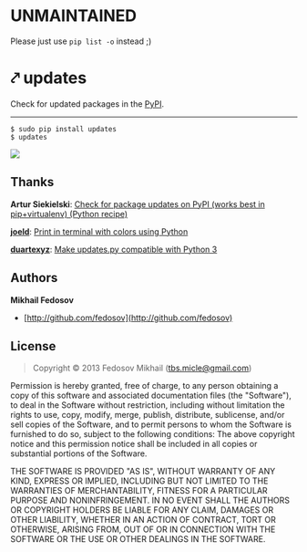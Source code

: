 UNMAINTAINED
=======

Please just use `pip list -o` instead ;)

⤤ updates
=======

Check for updated packages in the [PyPI]().

-----

```
$ sudo pip install updates
$ updates
```

![](http://i.imgur.com/Fp8ggoK.png)

## Thanks

**Artur Siekielski**: [Check for package updates on PyPI (works best in pip+virtualenv) (Python recipe)](http://code.activestate.com/recipes/577708-check-for-package-updates-on-pypi-works-best-in-pi/)

[**joeld**](http://stackoverflow.com/users/19104/joeld): [Print in terminal with colors using Python](http://stackoverflow.com/questions/287871/print-in-terminal-with-colors-using-python)

[**duartexyz**](https://github.com/duartexyz): [Make updates.py compatible with Python 3](https://github.com/fedosov/updates/pull/4)

## Authors

**Mikhail Fedosov**

+ [http://github.com/fedosov](http://github.com/fedosov)

## License

> Copyright © 2013 Fedosov Mikhail (tbs.micle@gmail.com)

Permission is hereby granted, free of charge, to any person obtaining a copy of this software and associated 
documentation files (the "Software"), to deal in the Software without restriction, including without limitation 
the rights to use, copy, modify, merge, publish, distribute, sublicense, and/or sell copies of the Software, 
and to permit persons to whom the Software is furnished to do so, subject to the following conditions:
The above copyright notice and this permission notice shall be included in all copies or substantial portions 
of the Software.

THE SOFTWARE IS PROVIDED "AS IS", WITHOUT WARRANTY OF ANY KIND, EXPRESS OR IMPLIED, INCLUDING BUT NOT LIMITED 
TO THE WARRANTIES OF MERCHANTABILITY, FITNESS FOR A PARTICULAR PURPOSE AND NONINFRINGEMENT. IN NO EVENT SHALL 
THE AUTHORS OR COPYRIGHT HOLDERS BE LIABLE FOR ANY CLAIM, DAMAGES OR OTHER LIABILITY, WHETHER IN AN ACTION OF 
CONTRACT, TORT OR OTHERWISE, ARISING FROM, OUT OF OR IN CONNECTION WITH THE SOFTWARE OR THE USE OR OTHER DEALINGS 
IN THE SOFTWARE.
